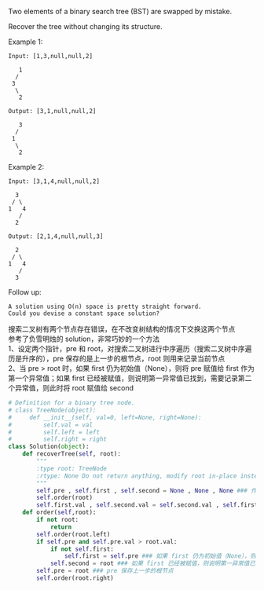 Two elements of a binary search tree (BST) are swapped by mistake.

Recover the tree without changing its structure.

Example 1:
```
Input: [1,3,null,null,2]

   1
  /
 3
  \
   2

Output: [3,1,null,null,2]

   3
  /
 1
  \
   2
```
Example 2:
```
Input: [3,1,4,null,null,2]

  3
 / \
1   4
   /
  2

Output: [2,1,4,null,null,3]

  2
 / \
1   4
   /
  3
```
Follow up:

    A solution using O(n) space is pretty straight forward.
    Could you devise a constant space solution?

搜索二叉树有两个节点存在错误，在不改变树结构的情况下交换这两个节点  
参考了负雪明烛的 solution，非常巧妙的一个方法  
1、设定两个指针，pre 和 root，对搜索二叉树进行中序遍历（搜索二叉树中序遍历是升序的），pre 保存的是上一步的根节点，root 则用来记录当前节点  
2、当 pre > root 时，如果 first 仍为初始值（None），则将 pre 赋值给 first 作为第一个异常值；如果 first 已经被赋值，则说明第一异常值已找到，需要记录第二个异常值，则此时将 root 赋值给 second
```python
# Definition for a binary tree node.
# class TreeNode(object):
#     def __init__(self, val=0, left=None, right=None):
#         self.val = val
#         self.left = left
#         self.right = right
class Solution(object):
    def recoverTree(self, root):
        """
        :type root: TreeNode
        :rtype: None Do not return anything, modify root in-place instead.
        """
        self.pre , self.first , self.second = None , None , None ### 作为半个伪菜鸟码农，不得不说之前我没有加 self 就去 run，结果报错，后来发现 self 是表示该变量是类变量，否则就是局部变量，不能被随意调用
        self.order(root)
        self.first.val , self.second.val = self.second.val , self.first.val
    def order(self,root):
        if not root:
            return
        self.order(root.left)
        if self.pre and self.pre.val > root.val:
            if not self.first:
                self.first = self.pre ### 如果 first 仍为初始值（None），则将 pre 赋值给 first 作为第一个异常值
            self.second = root ### 如果 first 已经被赋值，则说明第一异常值已找到，需要记录第二个异常值，则此时将 root 赋值给 second
        self.pre = root ### pre 保存上一步的根节点
        self.order(root.right)
```
